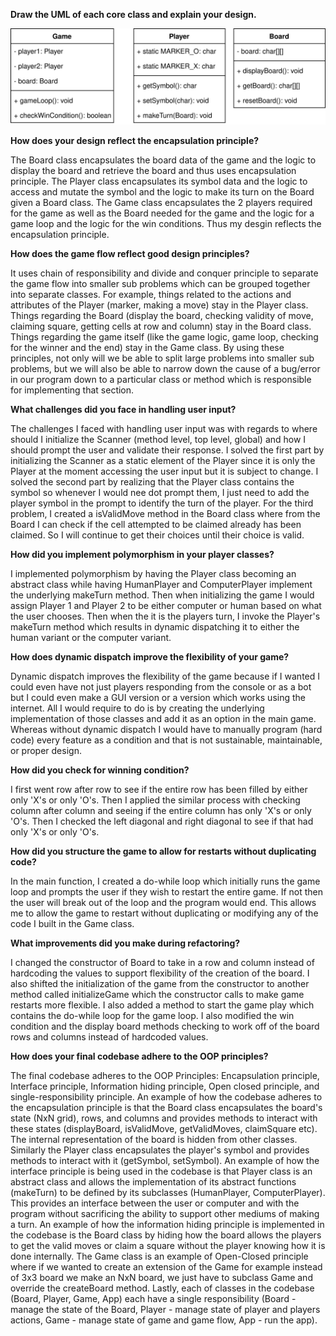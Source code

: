**Draw the UML of each core class and explain your design.**

![SVG Image](step1.drawio.svg)

**How does your design reflect the encapsulation principle?**

The Board class encapsulates the board data of the game and the logic to display the board and retrieve the board and thus uses encapsulation principle. The Player class encapsulates its symbol data and the logic to access and mutate the symbol and the logic to make its turn on the Board given a Board class. The Game class encapsulates the 2 players required for the game as well as the Board needed for the game and the logic for a game loop and the logic for the win conditions. Thus my desgin reflects the encapsulation principle.

**How does the game flow reflect good design principles?**

It uses chain of responsibility and divide and conquer principle to separate the game flow into smaller sub problems which can be grouped together into separate classes. For example, things related to the actions and attributes of the Player (marker, making a move) stay in the Player class. Things regarding the Board (display the board, checking validity of move, claiming square, getting cells at row and column) stay in the Board class. Things regarding the game itself (like the game logic, game loop, checking for the winner and the end) stay in the Game class. By using these principles, not only will we be able to split large problems into smaller sub problems, but we will also be able to narrow down the cause of a bug/error in our program down to a particular class or method which is responsible for implementing that section.

**What challenges did you face in handling user input?**

The challenges I faced with handling user input was with regards to where should I initialize the Scanner (method level, top level, global) and how I should prompt the user and validate their response. I solved the first part by initializing the Scanner as a static element of the Player since it is only the Player at the moment accessing the user input but it is subject to change. I solved the second part by realizing that the Player class contains the symbol so whenever I would nee dot prompt them, I just need to add the player symbol in the prompt to identify the turn of the player. For the third problem, I created a isValidMove method in the Board class where from the Board I can check if the cell attempted to be claimed already has been claimed. So I will continue to get their choices until their choice is valid.

**How did you implement polymorphism in your player classes?**

I implemented polymorphism by having the Player class becoming an abstract class while having HumanPlayer and ComputerPlayer implement the underlying makeTurn method. Then when initializing the game I would assign Player 1 and Player 2 to be either computer or human based on what the user chooses. Then when the it is the players turn, I invoke the Player's makeTurn method which results in dynamic dispatching it to either the human variant or the computer variant.

**How does dynamic dispatch improve the flexibility of your game?**

Dynamic dispatch improves the flexibility of the game because if I wanted I could even have not just players responding from the console or as a bot but I could even make a GUI version or a version which works using the internet. All I would require to do is by creating the underlying implementation of those classes and add it as an option in the main game. Whereas without dynamic dispatch I would have to manually program (hard code) every feature as a condition and that is not sustainable, maintainable, or proper design.

**How did you check for winning condition?**

I first went row after row to see if the entire row has been filled by either only 'X's or only 'O's. Then I applied the similar process with checking column after column and seeing if the entire column has only 'X's or only 'O's. Then I checked the left diagonal and right diagonal to see if that had only 'X's or only 'O's.

**How did you structure the game to allow for restarts without duplicating code?**

In the main function, I created a do-while loop which initially runs the game loop and prompts the user if they wish to restart the entire game. If not then the user will break out of the loop and the program would end. This allows me to allow the game to restart without duplicating or modifying any of the code I built in the Game class.

**What improvements did you make during refactoring?**

I changed the constructor of Board to take in a row and column instead of hardcoding the values to support flexibility of the creation of the board. I also shifted the initialization of the game from the constructor to another method called initializeGame which the constructor calls to make game restarts more flexible. I also added a method to start the game play which contains the do-while loop for the game loop. I also modified the win condition and the display board methods checking to work off of the board rows and columns instead of hardcoded values. 

**How does your final codebase adhere to the OOP principles?**

The final codebase adheres to the OOP Principles: Encapsulation principle, Interface principle, Information hiding principle, Open closed principle, and single-responsibility principle. An example of how the codebase adheres to the encapsulation principle is that the Board class encapsulates the board's state (NxN grid), rows, and columns and provides methods to interact with these states (displayBoard, isValidMove, getValidMoves, claimSquare etc). The internal representation of the board is hidden from other classes. Similarly the Player class encapsulates the player's symbol and provides methods to interact with it (getSymbol, setSymbol). An example of how the interface principle is being used in the codebase is that Player class is an abstract class and allows the implementation of its abstract functions (makeTurn) to be defined by its subclasses (HumanPlayer, ComputerPlayer). This provides an interface between the user or computer and with the program without sacrificing the ability to support other mediums of making a turn. An example of how the information hiding principle is implemented in the codebase is the Board class by hiding how the board allows the players to get the valid moves or claim a square without the player knowing how it is done internally. The Game class is an example of Open-Closed principle where if we wanted to create an extension of the Game for example instead of 3x3 board we make an NxN board, we just have to subclass Game and override the createBoard method. Lastly, each of classes in the codebase (Board, Player, Game, App) each have a single responsibility (Board - manage the state of the Board, Player - manage state of player and players actions, Game - manage state of game and game flow, App - run the app). 

